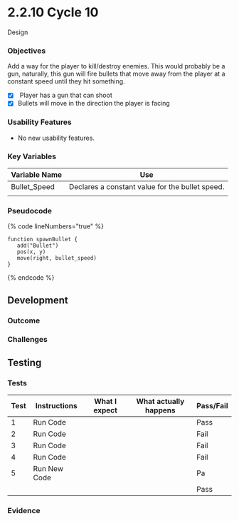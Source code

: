 # 2.2.10 Cycle 10

Design

### Objectives

Add a way for the player to kill/destroy enemies. This would probably be a gun, naturally, this gun will fire bullets that move away from the player at a constant speed until they hit something.

* [x] &#x20;Player has a gun that can shoot
* [x] Bullets will move in the direction the player is facing

### Usability Features

* No new usability features.

### Key Variables

| Variable Name | Use                                              |
| ------------- | ------------------------------------------------ |
| Bullet\_Speed |  Declares a constant value for the bullet speed. |
|               |                                                  |

### Pseudocode

{% code lineNumbers="true" %}
```
function spawnBullet {
   add("Bullet")
   pos(x, y)
   move(right, bullet_speed)
}
```
{% endcode %}

## Development

### Outcome



### Challenges



&#x20;

## Testing



### Tests

| Test | Instructions  | What I expect | What actually happens | Pass/Fail |
| ---- | ------------- | ------------- | --------------------- | --------- |
| 1    | Run Code      |               |                       | Pass      |
| 2    | Run Code      |               |                       | Fail      |
| 3    | Run Code      |               |                       | Fail      |
| 4    | Run Code      |               |                       | Fail      |
| 5    | Run New Code  |               |                       | Pa        |
|      |               |               |                       | Pass      |

### Evidence

<pre data-line-numbers><code><strong>
</strong>
</code></pre>
